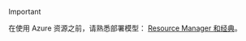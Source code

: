 > [!IMPORTANT]
> 在使用 Azure 资源之前，请熟悉部署模型： [Resource Manager 和经典](../articles/azure-resource-manager/resource-manager-deployment-model.md)。